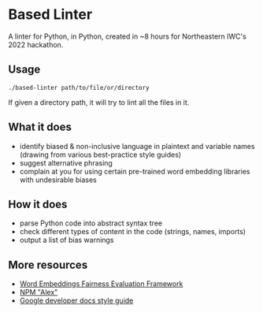 # Based Linter

A linter for Python, in Python, created in ~8 hours for Northeastern IWC's 2022 hackathon.

## Usage
```
./based-linter path/to/file/or/directory
```

If given a directory path, it will try to lint all the files in it.

## What it does
* identify biased & non-inclusive language in plaintext and variable names (drawing from various best-practice style guides)
* suggest alternative phrasing
* complain at you for using certain pre-trained word embedding libraries with undesirable biases

## How it does
* parse Python code into abstract syntax tree
* check different types of content in the code (strings, names, imports)
* output a list of bias warnings

## More resources
* [Word Embeddings Fairness Evaluation Framework](https://wefe.readthedocs.io/en/latest/)
* [NPM "Alex"](https://www.npmjs.com/package/alex)
* [Google developer docs style guide](https://developers.google.com/style/word-list)
